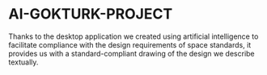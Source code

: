 # AI-GOKTURK-PROJECT
Thanks to the desktop application we created using artificial intelligence to facilitate compliance with the design requirements of space standards, it provides us with a standard-compliant drawing of the design we describe textually.
